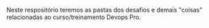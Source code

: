 Neste respositório teremos as pastas dos desafios e demais "coisas" relacionadas ao curso/treinamento Devops Pro.
